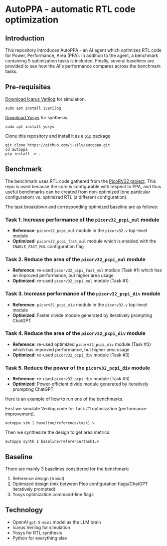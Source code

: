 # AutoPPA - automatic RTL code optimization

## Introduction

This repository introduces AutoPPA - an AI agent which optimizes RTL code for Power, Performance, Area (PPA). In addition to the agent, a benchmark containing 5 optimization tasks is included. Finally, several baselines are provided to see how the AI's performance compares across the benchmark tasks.

## Pre-requisites

[Download Icarus Verilog](https://steveicarus.github.io/iverilog/usage/installation.html) for simulation.

```
sudo apt install iverilog
```

[Download Yosys](https://github.com/YosysHQ/yosys/blob/main/README.md#installation) for synthesis.

```
sudo apt install yosys
```

Clone this repository and install it as a `pip` package

```
git clone https://github.com/j-silv/autoppa.git
cd autoppa
pip install -e .
```

## Benchmark

The benchmark uses RTL code gathered from the [PicoRV32 project](https://github.com/YosysHQ/picorv32). This repo is used because the core is configurable with respect to PPA, and thus useful benchmarks can be created from non-optimized (one particular configuration) vs. optimized RTL (a different configuration).

The task breakdown and corresponding optimized baseline are as follows:

### Task 1. Increase performance of the `picorv32_pcpi_mul` module
- **Reference**: `picorv32_pcpi_mul` module in the `picorv32.v` top-level module
- **Optimized**: `picorv32_pcpi_fast_mul` module which is enabled with the `ENABLE_FAST_MUL` configuration flag

### Task 2. Reduce the area of the `picorv32_pcpi_mul` module
- **Reference**: re-used `picorv32_pcpi_fast_mul` module (Task #1) which has an improved performance, but higher area usage
- **Optimized**: re-used `picorv32_pcpi_mul` module (Task #1)

### Task 3. Increase performance of the `picorv32_pcpi_div` module
- **Reference**: `picorv32_pcpi_div` module in the `picorv32.v` top-level module
- **Optimized**: Faster divide module generated by iteratively prompting ChatGPT

### Task 4. Reduce the area of the `picorv32_pcpi_div` module
- **Reference**: re-used optimized `picorv32_pcpi_div` module (Task #3) which has improved performance, but higher area usage
- **Optimized**: re-used `picorv32_pcpi_div` module (Task #3)

### Task 5. Reduce the power of the `picorv32_pcpi_div` module
- **Reference**: re-used `picorv32_pcpi_div` module (Task #3)
- **Optimized**: Power-efficient divide module generated by iteratively prompting ChatGPT

Here is an example of how to run one of the benchmarks.

First we simulate Verilog code for Task #1 optimization (performance improvement).

```
autoppa sim 1 baseline/reference/task1.v
```

Then we synthesize the design to get area metrics:

```
autoppa synth 1 baseline/reference/task1.v
```

## Baseline

There are mainly 3 baselines considered for the benchmark:

1. Reference design (trivial)
2. Optimized design (mix between Pico configuration flags/ChatGPT iteratively prompted)
3. Yosys optimization command-line flags

## Technology

- OpenAI `gpt-5-mini` model as the LLM brain
- Icarus Verilog for simulation
- Yosys for RTL synthesis
- Python for everything else